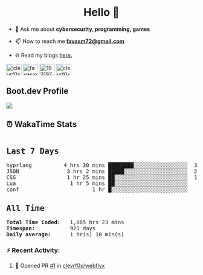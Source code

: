 <h1 align="center">Hello 👋 </h1>

- 💬 Ask me about **cybersecurity, programming, games**

- 📫 How to reach me **favasm72@gmail.com**

- 🌐 Read my blogs <a href="https://favas.dev" target="_blank"> here.</a>

<p align="left">
<a href="https://twitter.com/clevrf0x" target="blank"><img align="center" src="https://raw.githubusercontent.com/rahuldkjain/github-profile-readme-generator/master/src/images/icons/Social/twitter.svg" alt="clevrf0x" height="30" width="40" /></a>
<a href="https://linkedin.com/in/favasm72" target="blank"><img align="center" src="https://raw.githubusercontent.com/rahuldkjain/github-profile-readme-generator/master/src/images/icons/Social/linked-in-alt.svg" alt="favasm72" height="30" width="40" /></a>
<a href="https://stackoverflow.com/users/19319778" target="blank"><img align="center" src="https://raw.githubusercontent.com/rahuldkjain/github-profile-readme-generator/master/src/images/icons/Social/stack-overflow.svg" alt="19319778" height="30" width="40" /></a>
<a href="https://instagram.com/clevrf0x" target="blank"><img align="center" src="https://raw.githubusercontent.com/rahuldkjain/github-profile-readme-generator/master/src/images/icons/Social/instagram.svg" alt="clevrf0x" height="30" width="40" /></a>
</p>

<!-- <hr> -->
<h2>Boot.dev Profile</h2>

<p align="left">
  <img src="https://api.boot.dev/v1/users/public/36e41abf-04b9-4b3b-b378-8a28f3755669/thumbnail" >
</p>
<!-- <hr> -->
<h2>⏰ WakaTime Stats</h2> 
<!--WakaTime-Start-->
<pre><h2>Last 7 Days</h2>hyprlang          4 hrs 30 mins ████████░░░░░░░░░░░░░░░░░  31.72 %</br>JSON               3 hrs 2 mins █████░░░░░░░░░░░░░░░░░░░░  21.36 %</br>CSS                1 hr 25 mins ██░░░░░░░░░░░░░░░░░░░░░░░  10.03 %</br>Lua                 1 hr 5 mins ██░░░░░░░░░░░░░░░░░░░░░░░   7.62 %</br>conf                       1 hr █░░░░░░░░░░░░░░░░░░░░░░░░   7.09 %</br><h2>All Time</h2><strong>Total Time Coded:   </strong>1,085 hrs 23 mins</br><strong>Timespan:           </strong>921 days</br><strong>Daily average:      </strong>1 hr(s) 10 min(s)</pre>
<!--WakaTime-End-->

<!--START_SECTION:waka-->
<!--END_SECTION:waka-->


### :zap: Recent Activity:

<!--START_SECTION:activity-->
1. 💪 Opened PR [#1](undefined) in [clevrf0x/webflyx](https://github.com/clevrf0x/webflyx)
<!--END_SECTION:activity-->


